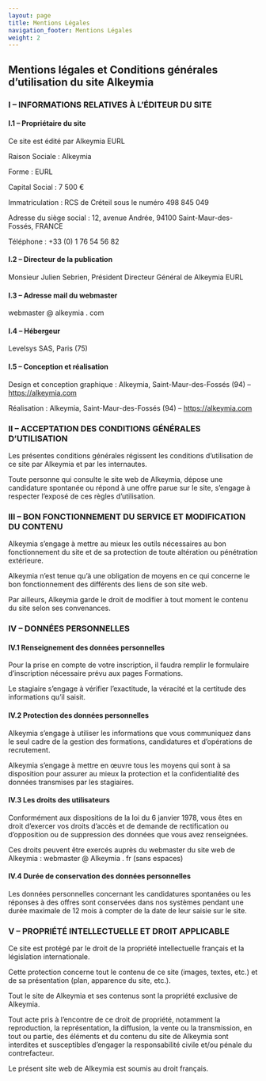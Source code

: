 ```yaml
---
layout: page
title: Mentions Légales
navigation_footer: Mentions Légales
weight: 2
---
```


## Mentions légales et Conditions générales d’utilisation du site Alkeymia

### I – INFORMATIONS RELATIVES À L’ÉDITEUR DU SITE

#### I.1 – Propriétaire du site

Ce site est édité par Alkeymia EURL

Raison Sociale : Alkeymia

Forme : EURL

Capital Social : 7 500 €

Immatriculation : RCS de Créteil sous le numéro 498 845 049

Adresse du siège social : 12, avenue Andrée, 94100 Saint-Maur-des-Fossés, FRANCE

Téléphone : +33 (0) 1 76 54 56 82 

#### I.2 – Directeur de la publication

Monsieur Julien Sebrien, Président Directeur Général de Alkeymia EURL

#### I.3 – Adresse mail du webmaster

webmaster @ alkeymia . com

#### I.4 – Hébergeur

Levelsys SAS, Paris (75)

#### I.5 – Conception et réalisation

Design et conception graphique : Alkeymia, Saint-Maur-des-Fossés (94) – https://alkeymia.com

Réalisation : Alkeymia, Saint-Maur-des-Fossés (94) – https://alkeymia.com

### II – ACCEPTATION DES CONDITIONS GÉNÉRALES D’UTILISATION

Les présentes conditions générales régissent les conditions d’utilisation de ce site par Alkeymia et par les internautes.

Toute personne qui consulte le site web de Alkeymia, dépose une candidature spontanée ou répond à une offre parue sur le site, s’engage à respecter l’exposé de ces règles d’utilisation.

### III – BON FONCTIONNEMENT DU SERVICE ET MODIFICATION DU CONTENU

Alkeymia s’engage à mettre au mieux les outils nécessaires au bon fonctionnement du site et de sa protection de toute altération ou pénétration extérieure.

Alkeymia n’est tenue qu’à une obligation de moyens en ce qui concerne le bon fonctionnement des différents des liens de son site web.

Par ailleurs, Alkeymia garde le droit de modifier à tout moment le contenu du site selon ses convenances.

### IV – DONNÉES PERSONNELLES

#### IV.1 Renseignement des données personnelles

Pour la prise en compte de votre inscription, il faudra remplir le formulaire d’inscription nécessaire prévu aux pages Formations.

Le stagiaire s’engage à vérifier l’exactitude, la véracité et la certitude des informations qu’il saisit.

#### IV.2 Protection des données personnelles

Alkeymia s’engage à utiliser les informations que vous communiquez dans le seul cadre de la gestion des formations, candidatures et d’opérations de recrutement.

Alkeymia s’engage à mettre en œuvre tous les moyens qui sont à sa disposition pour assurer au mieux la protection et la confidentialité des données transmises par les stagiaires.

<!-- Alkeymia a procédé à la déclaration préalable du ficher de traitement de données mis en place auprès de la Commission Nationale de l’Informatique et des Libertés, sous le numéro 1375196 du 17/07/2009.-->

#### IV.3 Les droits des utilisateurs

Conformément aux dispositions de la loi du 6 janvier 1978, vous êtes en droit d’exercer vos droits d’accès et de demande de rectification ou d’opposition ou de suppression des données que vous avez renseignées.

Ces droits peuvent être exercés auprès du webmaster du site web de Alkeymia : webmaster @ Alkeymia . fr (sans espaces)

#### IV.4 Durée de conservation des données personnelles

Les données personnelles concernant les candidatures spontanées ou les réponses à des offres sont conservées dans nos systèmes pendant une durée maximale de 12 mois à compter de la date de leur saisie sur le site.

### V – PROPRIÉTÉ INTELLECTUELLE ET DROIT APPLICABLE

Ce site est protégé par le droit de la propriété intellectuelle français et la législation internationale.

Cette protection concerne tout le contenu de ce site (images, textes, etc.) et de sa présentation (plan, apparence du site, etc.).

Tout le site de Alkeymia et ses contenus sont la propriété exclusive de Alkeymia.

Tout acte pris à l’encontre de ce droit de propriété, notamment la reproduction, la représentation, la diffusion, la vente ou la transmission, en tout ou partie, des éléments et du contenu du site de Alkeymia sont interdites et susceptibles d’engager la responsabilité civile et/ou pénale du contrefacteur.

Le présent site web de Alkeymia est soumis au droit français.
